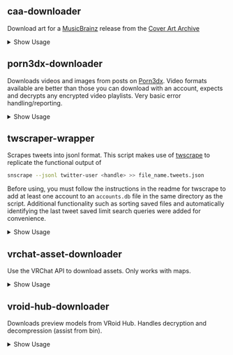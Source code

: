 ## caa-downloader
Download art for a [MusicBrainz](https://musicbrainz.org/) release from the [Cover Art Archive](https://coverartarchive.org/)
<details>
<summary>Show Usage</summary>

```sh
usage: caa-downloader.py [-h] [-d DIRECTORY] [-s SIZE] [RELEASES ...]

positional arguments:
  RELEASES              releases to download i.e.
                        3791c620-7ba4-3db0-bda8-2b060f31a7b8
                        https://musicbrainz.org/release/3791c620-7ba4-3db0-bda8-2b060f31a7b8
                        beta.musicbrainz.org/release/3791c620-7ba4-3db0-bda8-2b060f31a7b8/discids

options:
  -h, --help            show this help message and exit
  -d DIRECTORY, --directory DIRECTORY
                        save directory (defaults to current)
  -s SIZE, --size SIZE  image download size (250, 500, 1200, original)
```
</details>

## porn3dx-downloader
Downloads videos and images from posts on [Porn3dx](https://porn3dx.com). Video formats available are better than those you can download with an account, expects and decrypts any encrypted video playlists. Very basic error handling/reporting.
<details>
<summary>Show Usage</summary>

```sh
usage: porn3dx-downloader.py [-h] [-V] [-d DIRECTORY] [--write-sidecars] [-f FORMAT] [-F] [POSTS ...]

positional arguments:
  POSTS                 post url

options:
  -h, --help            show this help message and exit
  -V, --verbose         print debugging information
  -d DIRECTORY, --directory DIRECTORY
                        save directory (defaults to current)
  --write-sidecars      write sidecars for urls, timestamps, tags and description notes
  -f FORMAT, --format FORMAT
                        video format, specified by NAME or the keyword 'best'
  -F, --list-formats    list available formats
```
</details>

## twscraper-wrapper
Scrapes tweets into jsonl format. This script makes use of [twscrape](https://github.com/vladkens/twscrape) to replicate the functional output of
```sh
snscrape --jsonl twitter-user <handle> >> file_name.tweets.json
```
Before using, you must follow the instructions in the readme for twscrape to add at least one account to an `accounts.db` file in the same directory as the script. Additional functionality such as sorting saved files and automatically identifying the last tweet saved limit search queries were added for convenience.
<details>
<summary>Show Usage</summary>

```sh
usage: twscrape-wrapper.py [-h] [-n] {save,save-past,sort,dedupe} filename [handle]

positional arguments:
  {save,save-past,sort,dedupe}
                        operation to perform. 'save' downloads tweets to a file ('save-past' works in reverse), 'sort' re-orders tweets in a file, 'dedupe' removes entries with duplicate ids.
  filename              file prefix to write tweets to (will be appended with .tweets.json)
  handle                handle of the account to download from

options:
  -h, --help            show this help message and exit
  -n                    prompt for overwriting the existing tweet file
  --download-media, -m  iterate through scraped/sorted tweets and download all media
```

</details>

## vrchat-asset-downloader
Use the VRChat API to download assets. Only works with maps.
<details>
<summary>Show Usage</summary>

```sh
usage: vrchat-asset-downloader.py [-h] [-V] [-d DIRECTORY] [--write-thumbnail] [--write-json] [--dont-clean-json] [--verify] [--skip-download]
                                  [--revisions REVISIONS] [--list-revisions]
                                  [ASSET IDS ...]

positional arguments:
  ASSET IDS             world/avatar id(s) i.e. wrld_12345678-90ab-cdef-1234-567890abcdef

options:
  -h, --help            show this help message and exit
  -V, --verbose         print debugging information
  -d DIRECTORY, --directory DIRECTORY
                        save directory (defaults to current)
  --write-thumbnail     save thumbnail for the asset (if used with '--revision all', all thumbnail revisions will be retrieved)
  --write-json          write metadata to .json file(s)
  --dont-clean-json     retain all json values when writing .json file(s)
  --verify              whether or not to verify downloaded files against remote hashes
  --skip-download       skip downloading the actual asset(s)
  --revisions REVISIONS
                        valid values are the keywords 'all' and 'latest', or the revision integer itself
  --list-revisions      list available revisions for the specified asset
```
</details>

## vroid-hub-downloader
Downloads preview models from VRoid Hub. Handles decryption and decompression (assist from bin).
<details>
<summary>Show Usage</summary>

```sh
usage: vroid-hub-downloader.py [-h] [-d DIRECTORY] [--write-info-json] [vroid links/vrm files ...]

positional arguments:
  vroid links/vrm files
                        vroid hub links or encrypted vrm files i.e.
                        https://hub.vroid.com/en/users/49620
                        https://hub.vroid.com/en/characters/6819070713126783571/models/9038381612772945358
                        2520951134072570694.vrm

options:
  -h, --help            show this help message and exit
  -d DIRECTORY, --directory DIRECTORY
                        save directory (defaults to current)
  --write-info-json     write user/model json information for urls
```
</details>